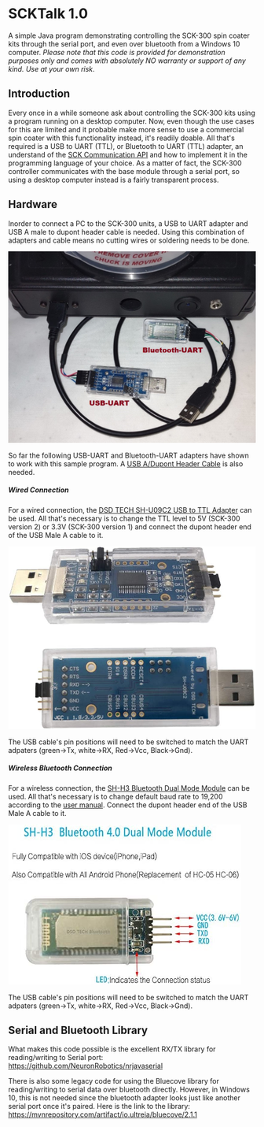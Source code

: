 SCKTalk 1.0
=======

A simple Java program demonstrating controlling the SCK-300 spin coater kits through the serial port, 
and even over bluetooth from a Windows 10 computer. *Please note that this code is provided for demonstration
purposes only and comes with absolutely NO warranty or support of any kind. 
Use at your own risk*.

## Introduction
Every once in a while someone ask about controlling the SCK-300 kits using a program running on a desktop 
computer. Now, even though the use cases for this are limited and it probable make more sense to use a 
commercial spin coater with this functionality instead, it's readily doable. All that's required is a USB to 
UART (TTL), or Bluetooth to UART (TTL) adapter, an understand
of the [SCK Communication API](https://gist.github.com/ns96/ef95fd06573a871adfa1c4bed21eef43) and how to 
implement it in the programming language of your choice. As a matter of fact, the SCK-300 controller communicates
with the base module through a serial port, so using a desktop computer instead is a fairly transparent process.


## Hardware
Inorder to connect a PC to the SCK-300 units, a USB to UART adapter and 
USB A male to dupont header cable is needed.  Using this combination of adapters and cable means
no cutting wires or soldering needs to be done.  

![SCK-UART](SCK-UART.jpg)

So far the following USB-UART and Bluetooth-UART adapters have shown to work with this sample program.
A [USB A/Dupont Header Cable](https://www.amazon.com/gp/product/B06Y5RKMT8) is also needed.

##### Wired Connection
For a wired connection, the [DSD TECH SH-U09C2 USB to TTL Adapter](https://www.amazon.com/gp/product/B07TXVRQ7V) 
can be used. All that's necessary is to change the TTL level to 5V (SCK-300 version 2) or 3.3V (SCK-300 version 1) and 
connect the dupont header end of the USB Male A cable to it.

![DSD Tech USB-TTL](SH-USB-TTL.jpg)

The USB cable's pin positions will need to be switched to match the UART adpaters (green->Tx, white->RX, Red->Vcc, Black->Gnd).

##### Wireless Bluetooth Connection
For a wireless connection, the [SH-H3 Bluetooth Dual Mode Module](https://www.amazon.com/gp/product/B072LX3VG1) 
can be used. All that's necessary is to change default baud rate to 19,200 according to the 
[user manual](http://www.dsdtech-global.com/2017/07/dsd-tech-sh-h3-bluetooth-dual-mode.html). 
Connect the dupont header end of the USB Male A cable to it.

![SH-H3](SH-H3.jpg)

The USB cable's pin positions will need to be switched to match the UART adpaters (green->Tx, white->RX, Red->Vcc, Black->Gnd).
  
## Serial and Bluetooth Library
What makes this code possible is the excellent RX/TX library for reading/writing to Serial port:
https://github.com/NeuronRobotics/nrjavaserial

There is also some legacy code for using the Bluecove library for reading/writing to serial data over bluetooth directly. 
However, in Windows 10, this is not needed since the bluetooth adapter looks just like
another serial port once it's paired. Here is the link to the library: 
https://mvnrepository.com/artifact/io.ultreia/bluecove/2.1.1
